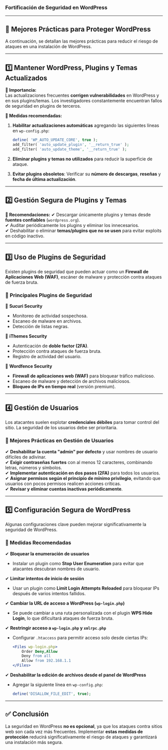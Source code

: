 ### **Fortificación de Seguridad en WordPress**

---

## **📌 Mejores Prácticas para Proteger WordPress**

A continuación, se detallan las mejores prácticas para reducir el riesgo de ataques en una instalación de WordPress.

---

## **1️⃣ Mantener WordPress, Plugins y Temas Actualizados**

**🔹 Importancia:**  
Las actualizaciones frecuentes **corrigen vulnerabilidades** en WordPress y en sus plugins/temas. Los investigadores constantemente encuentran fallos de seguridad en plugins de terceros.

**🔹 Medidas recomendadas:**

1. **Habilitar actualizaciones automáticas** agregando las siguientes líneas en `wp-config.php`:
    
    ```php
    define( 'WP_AUTO_UPDATE_CORE', true );
    add_filter( 'auto_update_plugin', '__return_true' );
    add_filter( 'auto_update_theme', '__return_true' );
    ```
    
2. **Eliminar plugins y temas no utilizados** para reducir la superficie de ataque.
3. **Evitar plugins obsoletos**: Verificar su **número de descargas**, **reseñas** y **fecha de última actualización**.

---

## **2️⃣ Gestión Segura de Plugins y Temas**

**🔹 Recomendaciones:** ✔ Descargar únicamente plugins y temas desde **fuentes confiables** (`wordpress.org`).  
✔ Auditar periódicamente los plugins y eliminar los innecesarios.  
✔ Deshabilitar o eliminar **temas/plugins que no se usen** para evitar exploits en código inactivo.

---

## **3️⃣ Uso de Plugins de Seguridad**

Existen plugins de seguridad que pueden actuar como un **Firewall de Aplicaciones Web (WAF)**, escáner de malware y protección contra ataques de fuerza bruta.

### **🔹 Principales Plugins de Seguridad**

🔹 **Sucuri Security**

- Monitoreo de actividad sospechosa.
- Escaneo de malware en archivos.
- Detección de listas negras.

🔹 **iThemes Security**

- Autenticación de **doble factor (2FA)**.
- Protección contra ataques de fuerza bruta.
- Registro de actividad del usuario.

🔹 **Wordfence Security**

- **Firewall de aplicaciones web (WAF)** para bloquear tráfico malicioso.
- Escaneo de malware y detección de archivos maliciosos.
- **Bloqueo de IPs en tiempo real** (versión premium).

---

## **4️⃣ Gestión de Usuarios**

Los atacantes suelen explotar **credenciales débiles** para tomar control del sitio. La seguridad de los usuarios debe ser prioritaria.

### **🔹 Mejores Prácticas en Gestión de Usuarios**

✔ **Deshabilitar la cuenta "admin" por defecto** y usar nombres de usuario difíciles de adivinar.  
✔ **Exigir contraseñas fuertes** con al menos 12 caracteres, combinando letras, números y símbolos.  
✔ **Implementar autenticación en dos pasos (2FA)** para todos los usuarios.  
✔ **Asignar permisos según el principio de mínimo privilegio**, evitando que usuarios con pocos permisos realicen acciones críticas.  
✔ **Revisar y eliminar cuentas inactivas periódicamente**.

---

## **5️⃣ Configuración Segura de WordPress**

Algunas configuraciones clave pueden mejorar significativamente la seguridad de WordPress.

### **🔹 Medidas Recomendadas**

✔ **Bloquear la enumeración de usuarios**

- Instalar un plugin como **Stop User Enumeration** para evitar que atacantes descubran nombres de usuario.

✔ **Limitar intentos de inicio de sesión**

- Usar un plugin como **Limit Login Attempts Reloaded** para bloquear IPs después de varios intentos fallidos.

✔ **Cambiar la URL de acceso a WordPress (`wp-login.php`)**

- Se puede cambiar a una ruta personalizada con el plugin **WPS Hide Login**, lo que dificultará ataques de fuerza bruta.

✔ **Restringir acceso a `wp-login.php` y `xmlrpc.php`**

- Configurar `.htaccess` para permitir acceso solo desde ciertas IPs:
    
    ```apache
    <Files wp-login.php>
        Order Deny,Allow
        Deny from all
        Allow from 192.168.1.1
    </Files>
    ```
    

✔ **Deshabilitar la edición de archivos desde el panel de WordPress**

- Agregar la siguiente línea en `wp-config.php`:
    
    ```php
    define('DISALLOW_FILE_EDIT', true);
    ```
    

---

## **✅ Conclusión**

La seguridad en WordPress **no es opcional**, ya que los ataques contra sitios web son cada vez más frecuentes. Implementar **estas medidas de protección** reducirá significativamente el riesgo de ataques y garantizará una instalación más segura.